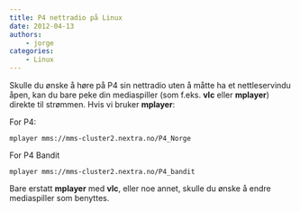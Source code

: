 ```yaml
---
title: P4 nettradio på Linux
date: 2012-04-13
authors:
    - jorge
categories:
    - Linux
---
```

Skulle du ønske å høre på P4 sin nettradio uten å måtte ha et nettleservindu åpen, kan du bare peke din mediaspiller (som f.eks. **vlc** eller **mplayer**) direkte til strømmen. Hvis vi bruker **mplayer**:

For P4:

```
mplayer mms://mms-cluster2.nextra.no/P4_Norge
```

For P4 Bandit

```
mplayer mms://mms-cluster2.nextra.no/P4_bandit
```

Bare erstatt **mplayer** med **vlc**, eller noe annet, skulle du ønske å endre mediaspiller som benyttes.